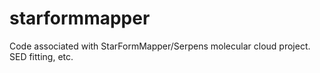 # starformmapper

Code associated with StarFormMapper/Serpens molecular cloud project.  SED fitting, etc.
